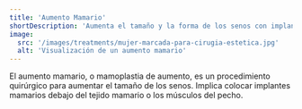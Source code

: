 ```yaml
---
title: 'Aumento Mamario'
shortDescription: 'Aumenta el tamaño y la forma de los senos con implantes.'
image:
  src: '/images/treatments/mujer-marcada-para-cirugia-estetica.jpg'
  alt: 'Visualización de un aumento mamario'
---
```


El aumento mamario, o mamoplastia de aumento, es un procedimiento quirúrgico para aumentar el tamaño de los senos. Implica colocar implantes mamarios debajo del tejido mamario o los músculos del pecho.
